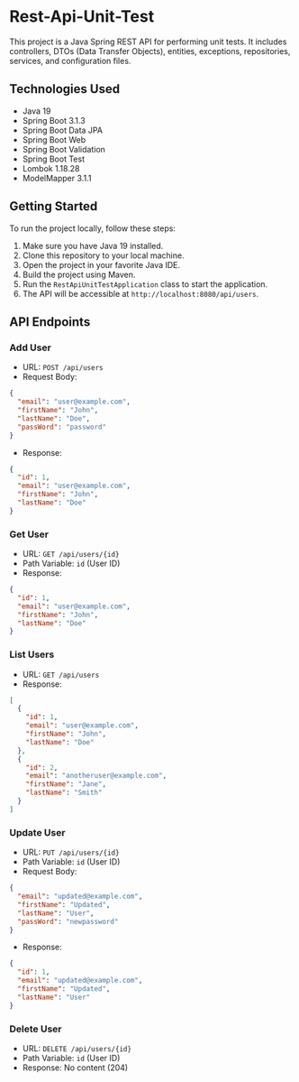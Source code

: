 # Rest-Api-Unit-Test
This project is a Java Spring REST API for performing unit tests. It includes controllers, DTOs (Data Transfer Objects), entities, exceptions, repositories, services, and configuration files.

## Technologies Used

- Java 19
- Spring Boot 3.1.3
- Spring Boot Data JPA
- Spring Boot Web
- Spring Boot Validation
- Spring Boot Test
- Lombok 1.18.28
- ModelMapper 3.1.1

## Getting Started

To run the project locally, follow these steps:

1. Make sure you have Java 19 installed.
2. Clone this repository to your local machine.
3. Open the project in your favorite Java IDE.
4. Build the project using Maven.
5. Run the `RestApiUnitTestApplication` class to start the application.
6. The API will be accessible at `http://localhost:8080/api/users`.

## API Endpoints

### Add User

- URL: `POST /api/users`
- Request Body:
```json
{
  "email": "user@example.com",
  "firstName": "John",
  "lastName": "Doe",
  "passWord": "password"
}
```
- Response:
```json
{
  "id": 1,
  "email": "user@example.com",
  "firstName": "John",
  "lastName": "Doe"
}
```

### Get User

- URL: `GET /api/users/{id}`
- Path Variable: `id` (User ID)
- Response:
```json
{
  "id": 1,
  "email": "user@example.com",
  "firstName": "John",
  "lastName": "Doe"
}
```

### List Users

- URL: `GET /api/users`
- Response:
```json
[
  {
    "id": 1,
    "email": "user@example.com",
    "firstName": "John",
    "lastName": "Doe"
  },
  {
    "id": 2,
    "email": "anotheruser@example.com",
    "firstName": "Jane",
    "lastName": "Smith"
  }
]
```

### Update User

- URL: `PUT /api/users/{id}`
- Path Variable: `id` (User ID)
- Request Body:
```json
{
  "email": "updated@example.com",
  "firstName": "Updated",
  "lastName": "User",
  "passWord": "newpassword"
}
```
- Response:
```json
{
  "id": 1,
  "email": "updated@example.com",
  "firstName": "Updated",
  "lastName": "User"
}
```

### Delete User

- URL: `DELETE /api/users/{id}`
- Path Variable: `id` (User ID)
- Response: No content (204)



